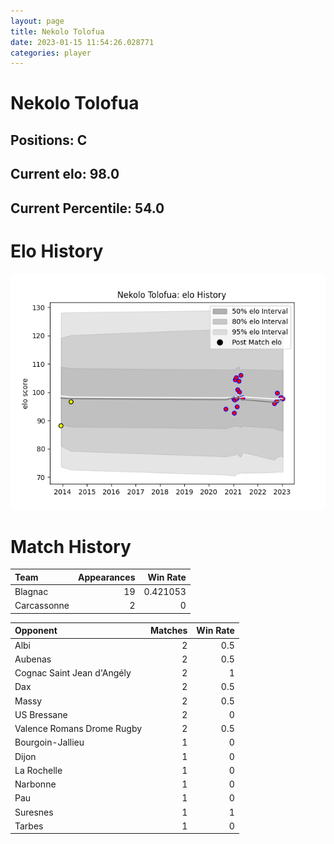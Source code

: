 ```yaml
---  
layout: page  
title: Nekolo Tolofua  
date: 2023-01-15 11:54:26.028771  
categories: player  
---
```

# Nekolo Tolofua

## Positions: C

## Current elo: 98.0

## Current Percentile: 54.0

# Elo History


![elo history](history_NekoloTolofua.png)
# Match History


| Team        |   Appearances |   Win Rate |
|:------------|--------------:|-----------:|
| Blagnac     |            19 |   0.421053 |
| Carcassonne |             2 |   0        |

| Opponent                   |   Matches |   Win Rate |
|:---------------------------|----------:|-----------:|
| Albi                       |         2 |        0.5 |
| Aubenas                    |         2 |        0.5 |
| Cognac Saint Jean d'Angély |         2 |        1   |
| Dax                        |         2 |        0.5 |
| Massy                      |         2 |        0.5 |
| US Bressane                |         2 |        0   |
| Valence Romans Drome Rugby |         2 |        0.5 |
| Bourgoin-Jallieu           |         1 |        0   |
| Dijon                      |         1 |        0   |
| La Rochelle                |         1 |        0   |
| Narbonne                   |         1 |        0   |
| Pau                        |         1 |        0   |
| Suresnes                   |         1 |        1   |
| Tarbes                     |         1 |        0   |